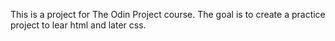 This is a project for The Odin Project course. The goal is to create a practice project to lear html and later css. 